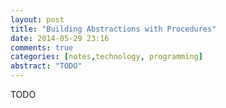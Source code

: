 ```yaml
---
layout: post
title: "Building Abstractions with Procedures"
date: 2014-05-29 23:16
comments: true
categories: [notes,technology, programming]
abstract: "TODO"
---
```

TODO

